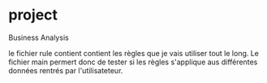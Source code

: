 # project
Business Analysis

le fichier rule contient contient les règles que je vais utiliser tout le long. 
Le fichier main permert donc de tester si les règles s'applique aus différentes données rentrés par l'utilisateteur.
